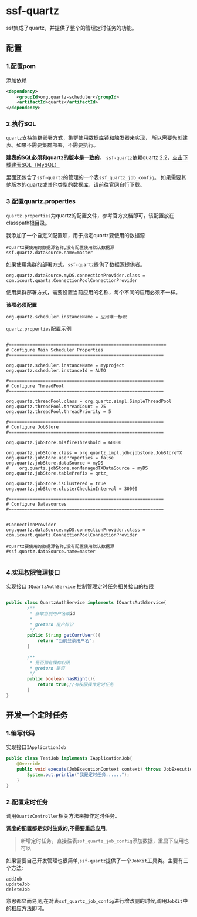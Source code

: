 
# ssf-quartz

ssf集成了quartz，并提供了整个的管理定时任务的功能。

## 配置

### 1.配置pom

添加依赖
    
 ```xml
 <dependency>
     <groupId>org.quartz-scheduler</groupId>
     <artifactId>quartz</artifactId>
 </dependency>
 ```


### 2.执行SQL

`quartz`支持集群部署方式，集群使用数据库锁和触发器来实现，
所以需要先创建表。如果不需要集群部署，不需要执行。

**建表的SQL必须和quartz的版本是一致的**。
`ssf-quartz`依赖quartz 2.2，[点击下载建表SQL（MySQL）](ssf-core/DB/qrtz.sql)

里面还包含了`ssf-quartz`的管理的一个表`ssf_quartz_job_config`。
如果需要其他版本的quartz或其他类型的数据库，请前往官网自行下载。

### 3.配置quartz.properties

`quartz.properties`为quartz的配置文件，参考官方文档即可，该配置放在classpath根目录。

我添加了一个自定义配置项，用于指定quartz要使用的数据源

    #quartz要使用的数据源名称,没有配置使用默认数据源
    ssf.quartz.dataSource.name=master


如果使用集群的部署方式，`ssf-quartz`提供了数据源提供者。

    org.quartz.dataSource.myDS.connectionProvider.class = com.icourt.quartz.ConnectionPoolConnectionProvider

使用集群部署方式，需要设置当前应用的名称，每个不同的应用必须不一样。

**该项必须配置**

    org.quartz.scheduler.instanceName = 应用唯一标识
    
`quartz.properties`配置示例

```properties
    
#============================================================
# Configure Main Scheduler Properties
#===========================================================

org.quartz.scheduler.instanceName = myproject
org.quartz.scheduler.instanceId = AUTO

#===========================================================
# Configure ThreadPool
#===========================================================

org.quartz.threadPool.class = org.quartz.simpl.SimpleThreadPool
org.quartz.threadPool.threadCount = 25
org.quartz.threadPool.threadPriority = 5

#===========================================================
# Configure JobStore
#===========================================================

org.quartz.jobStore.misfireThreshold = 60000

org.quartz.jobStore.class = org.quartz.impl.jdbcjobstore.JobStoreTX
org.quartz.jobStore.useProperties = false
org.quartz.jobStore.dataSource = myDS
#    org.quartz.jobStore.nonManagedTXDataSource = myDS
org.quartz.jobStore.tablePrefix = qrtz_

org.quartz.jobStore.isClustered = true
org.quartz.jobStore.clusterCheckinInterval = 30000

#===========================================================
# Configure Datasources
#===========================================================


#ConnectionProvider
org.quartz.dataSource.myDS.connectionProvider.class = com.icourt.quartz.ConnectionPoolConnectionProvider

#quartz要使用的数据源名称,没有配置使用默认数据源
#ssf.quartz.dataSource.name=master


```

### 4.实现权限管理接口

实现接口 `IQuartzAuthService` 控制管理定时任务相关接口的权限

```java

public class QuartzAuthService implements IQuartzAuthService{
        /**
         * 获取当前用户名或id
         *
         * @return 用户标识
         */
        public String getCurrUser(){
            return "当前登录用户名";
        }
    
        /**
         * 是否拥有操作权限
         * @return 是否
         */
        public boolean hasRight(){
            return true;//有权限操作定时任务
        }
}

``` 

## 开发一个定时任务

### 1.编写代码

实现接口`IApplicationJob`

```java
public class TestJob implements IApplicationJob{
    @Override
    public void execute(JobExecutionContext context) throws JobExecutionException {
        System.out.println("我是定时任务......");
    }
}
```   

### 2.配置定时任务

调用`QuartzController`相关方法来操作定时任务。

**调度的配置都是实时生效的,不需要重启应用**。

> 新增定时任务，直接往表`ssf_quartz_job_config`添加数据，重启下应用也可以
    
如果需要自己开发管理也很简单,`ssf-quartz`提供了一个`JobKit`工具类。主要有三个方法:
    
    addJob
    updateJob
    deleteJob
    
意思都显而易见,在对表`ssf_quartz_job_config`进行增改删的时候,调用`JobKit`中的相应方法即可。